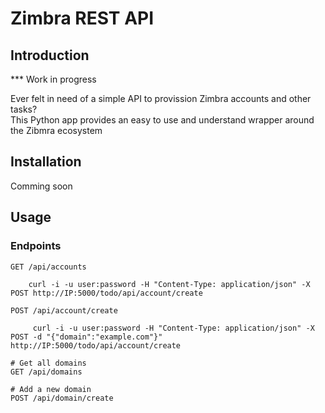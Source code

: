 # Zimbra REST API
## Introduction

*** Work in progress

Ever felt in need of a simple API to provission Zimbra accounts and other tasks?  
This Python app provides an easy to use and understand wrapper around the Zibmra ecosystem

## Installation

Comming soon

## Usage

### Endpoints

```
GET /api/accounts

    curl -i -u user:password -H "Content-Type: application/json" -X POST http://IP:5000/todo/api/account/create

POST /api/account/create

     curl -i -u user:password -H "Content-Type: application/json" -X POST -d "{"domain":"example.com"}" http://IP:5000/todo/api/account/create

# Get all domains
GET /api/domains

# Add a new domain
POST /api/domain/create
```
